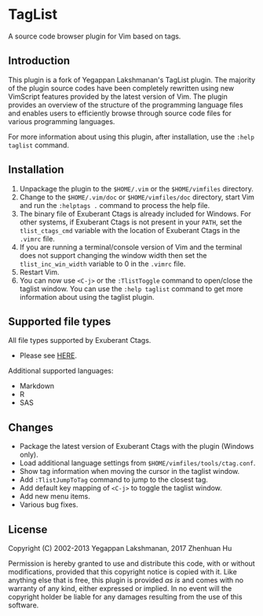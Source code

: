 # TagList

A source code browser plugin for Vim based on tags.

## Introduction

This plugin is a fork of Yegappan Lakshmanan's TagList plugin. The majority of
the plugin source codes have been completely rewritten using new VimScript
features provided by the latest version of Vim. The plugin provides an overview
of the structure of the programming language files and enables users to
efficiently browse through source code files for various programming languages.

For more information about using this plugin, after installation, use the
`:help taglist` command.

## Installation

1. Unpackage the plugin to the `$HOME/.vim` or the `$HOME/vimfiles` directory.
2. Change to the `$HOME/.vim/doc` or `$HOME/vimfiles/doc` directory, start Vim
   and run the `:helptags .` command to process the help file.
3. The binary file of Exuberant Ctags is already included for Windows. For other
   systems, if Exuberant Ctags is not present in your `PATH`, set the
   `tlist_ctags_cmd` variable with the location of Exuberant Ctags in the
   `.vimrc` file.
4. If you are running a terminal/console version of Vim and the terminal does
   not support changing the window width then set the `tlist_inc_win_width`
   variable to 0 in the `.vimrc` file.
5. Restart Vim.
6. You can now use `<C-j>` or the `:TlistToggle` command to open/close the
   taglist window. You can use the `:help taglist` command to get more
   information about using the taglist plugin.

## Supported file types

All file types supported by Exuberant Ctags.

* Please see [HERE](http://ctags.sourceforge.net/languages.html).

Additional supported languages:

* Markdown
* R
* SAS

## Changes

* Package the latest version of Exuberant Ctags with the plugin (Windows only).
* Load additional language settings from `$HOME/vimfiles/tools/ctag.conf`.
* Show tag information when moving the cursor in the taglist window.
* Add `:TlistJumpToTag` command to jump to the closest tag.
* Add default key mapping of `<C-j>` to toggle the taglist window.
* Add new menu items.
* Various bug fixes.

## License

Copyright (C) 2002-2013 Yegappan Lakshmanan, 2017 Zhenhuan Hu

Permission is hereby granted to use and distribute this code, with or without
modifications, provided that this copyright notice is copied with it. Like
anything else that is free, this plugin is provided *as is* and comes with no
warranty of any kind, either expressed or implied. In no event will the
copyright holder be liable for any damages resulting from the use of this
software.
